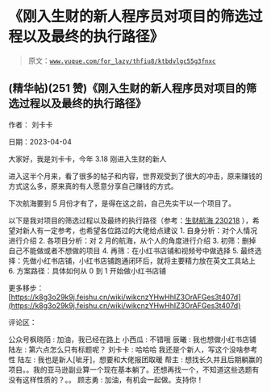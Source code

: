 # 《刚入生财的新人程序员对项目的筛选过程以及最终的执行路径》

> 原文：[`www.yuque.com/for_lazy/thfiu8/ktbdvlgc55g3fnxc`](https://www.yuque.com/for_lazy/thfiu8/ktbdvlgc55g3fnxc)



## (精华帖)(251 赞)《刚入生财的新人程序员对项目的筛选过程以及最终的执行路径》 

作者： 刘卡卡 

日期：2023-04-04 

大家好，我是刘卡卡，今年 3.18 刚进入生财的新人 

进入这半个月来，看了很多的帖子和内容，世界观受到了很大的冲击，原来赚钱的方式这么多，原来真的有人愿意分享自己赚钱的方式。 

下次航海要到 5 月份才有了，是得在这之前，自己先实干以一个项目了。 

以下是我对项目的筛选过程以及最终的执行路径（参考：[生财航海 230218](https://jbcaw86lwb.feishu.cn/docx/WhpFdcM8NotQqvxuqIacwEuUnbb) ），希望对新人有一定参考，也希望各位路过的大佬给点建议 <ne-oli index-type="0">1.  自身分析：对个人情况进行介绍 <ne-oli index-type="0">2.  各项目分析：对 2 月的航海，从个人的角度进行介绍 <ne-oli index-type="0">3.  初筛：删掉自己不能做或者不想做的项目 <ne-oli index-type="0">4.  再筛：在小红书店铺和视频号中做选择 <ne-oli index-type="0">5.  最终选择：先做小红书店铺，小红书店铺跑通闭环后，就将主要精力放在英文工具站上 <ne-oli index-type="0">6.  方案路径：具体如何从 0 到 1 开始做小红书店铺 

更多移步：[https://k8g3o29k9j.feishu.cn/wiki/wikcnzYHwHhIZ3OrAFGes3t407d](https://k8g3o29k9j.feishu.cn/wiki/wikcnzYHwHhIZ3OrAFGes3t407d) 

评论区： 

公众号枫晓陌 : 加油，我已经在路上 小西瓜 : 不错哦 辰曦 : 我也想做小红书店铺 陆左 : 第六点怎么只有标题呢？ 刘卡卡 : 哈哈哈 我还是个新人，写这个没啥参考性 陆左 : 我也是新人[呲牙]，想要和大佬报团取暖 帮主 : 想找长久并且后期躺赢的项目。。我的亚马逊副业算一个现在基本躺了。还想再找一个，不知道这些选题有没有这样性质的？。。 顾志勇 : 加油，有机会一起做。支持你！